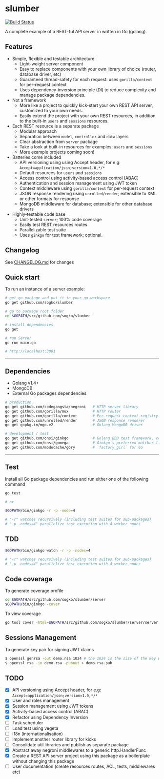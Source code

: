 slumber
==============================

[![Build Status](https://drone.io/github.com/sogko/slumber/status.png)](https://drone.io/github.com/sogko/slumber/latest)

A complete example of a REST-ful API server in written in Go (golang).

## Features
- Simple, flexible and testable architecture
  - Light-weight server component
  - Easy to replace components with your own library of choice (router, database driver, etc)
  - Guaranteed thread-safety for each request: uses `gorilla/context` for per-request context
  - Uses dependency-inversion principle (DI) to reduce complexity and manage package dependencies.
- Not a framework
  - More like a project to quickly kick-start your own REST API server, customized to your own needs.
  - Easily extend the project with your own REST resources, in addition to the built-in `users` and `sessions` resources.
- Each REST resource is a separate package
  - Modular approach
  - Separation between `model`, `controller` and `data` layers
  - Clear abstraction from `server` package 
  - Take a look at built-in resources for examples: `users` and `sessions`
  - More example projects coming soon!
- Batteries come included
  - API versioning using using Accept header, for e.g: `Accept=application/json;version=1.0,*/*`
  - Default resources for `users` and `sessions`
  - Access control using activity-based access control (ABAC)
  - Authentication and session management using JWT token
  - Context middleware using `gorilla/context` for per-request context
  - JSON response rendering using `unrolled/render`; extensible to XML or other formats for response
  - MongoDB middleware for database; extensible for other database drivers
- Highly-testable code base
  - Unit-tested `server`; 100% code coverage
  - Easily test REST resources routes
  - Parallelizable test suite
  - Uses `ginkgo` for test framework; optional.

## Changelog
See [CHANGELOG.md](./CHANGELOG.md) for changes

## Quick start
To run an instance of a server example:

```bash
# get go-package and put it in your go-workspace
go get github.com/sogko/slumber

# go to package root folder
cd $GOPATH/src/github.com/sogko/slumber

# install dependencies
go get

# run Server
go run main.go

# http://localhost:3001
```
-----

## Dependencies
- Golang v1.4+
- MongoDB
- External Go packages dependencies

```bash
# production
go get github.com/codegangsta/negroni   # HTTP server library
go get github.com/gorilla/mux           # HTTP router
go get github.com/gorilla/context       # Per-request context registry utility
go get github.com/unrolled/render       # JSON response renderer
go get gopkg.in/mgo.v2                  # Golang MongoDB driver

# development / test
go get github.com/onsi/ginkgo           # Golang BDD test framework, complements `go test`
go get github.com/onsi/gomega           # Ginkgo's preferred matcher library
go get github.com/modocache/gory        # `factory_girl` for Go
```

----

## Test
Install all Go package dependencies and run either one of the following command

```bash
go test

# or

$GOPATH/bin/ginkgo -r -p -node=4

# "-r" watches recursively (including test suites for sub-packages)
# "-p -nodes=4" parallelize test execution with 4 worker nodes
```

## TDD
```bash
$GOPATH/bin/ginkgo watch -r -p -nodes=4

# "-r" watches recursively (including test suites for sub-packages)
# "-p -nodes=4" parallelize test execution with 4 worker nodes
```

## Code coverage
To generate coverage profile

```bash
cd $GOPATH/src/github.com/sogko/slumber/server
$GOPATH/bin/ginkgo -cover
```

To view coverage

```bash
go tool cover -html=$GOPATH/src/github.com/sogko/slumber/server/server.coverprofile
```

## Sessions Management
To generate key pair for signing JWT claims
```bash
$ openssl genrsa -out demo.rsa 1024 # the 1024 is the size of the key we are generating
$ openssl rsa -in demo.rsa -pubout > demo.rsa.pub 
```

## TODO
* [x] API versioning using Accept header, for e.g: `Accept=application/json;version=1.0,*/*`
* [x] User and roles management
* [x] Session management using JWT tokens
* [x] Activity-based access control (ABAC)
* [x] Refactor using Dependency Inversion
* [ ] Task scheduler
* [ ] Load test using vegeta
* [ ] i18n (internationalisation)
* [ ] Implement another router library for kicks
* [ ] Consolidate util libraries and publish as separate package
* [x] Abstract away negroni middlewares to a generic http.HandlerFunc
* [x] Create a REST API server project using this package as a boilerplate without changing this package
* [ ] User documentation (create resources routes, ACL, tests, middlewares etc)